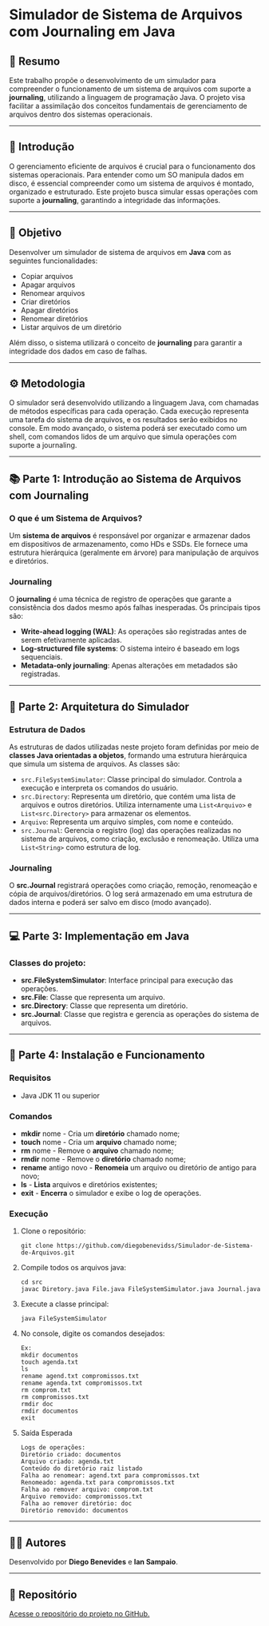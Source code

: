 # Simulador de Sistema de Arquivos com Journaling em Java

## 📝 Resumo

Este trabalho propõe o desenvolvimento de um simulador para compreender o funcionamento de um sistema de arquivos com suporte a **journaling**, utilizando a linguagem de programação Java. O projeto visa facilitar a assimilação dos conceitos fundamentais de gerenciamento de arquivos dentro dos sistemas operacionais.

---

## 📌 Introdução

O gerenciamento eficiente de arquivos é crucial para o funcionamento dos sistemas operacionais. Para entender como um SO manipula dados em disco, é essencial compreender como um sistema de arquivos é montado, organizado e estruturado. Este projeto busca simular essas operações com suporte a **journaling**, garantindo a integridade das informações.

---

## 🎯 Objetivo

Desenvolver um simulador de sistema de arquivos em **Java** com as seguintes funcionalidades:

- Copiar arquivos
- Apagar arquivos
- Renomear arquivos
- Criar diretórios
- Apagar diretórios
- Renomear diretórios
- Listar arquivos de um diretório

Além disso, o sistema utilizará o conceito de **journaling** para garantir a integridade dos dados em caso de falhas.

---

## ⚙️ Metodologia

O simulador será desenvolvido utilizando a linguagem Java, com chamadas de métodos específicas para cada operação. Cada execução representa uma tarefa do sistema de arquivos, e os resultados serão exibidos no console. Em modo avançado, o sistema poderá ser executado como um shell, com comandos lidos de um arquivo que simula operações com suporte a journaling.

---

## 📚 Parte 1: Introdução ao Sistema de Arquivos com Journaling

### O que é um Sistema de Arquivos?

Um **sistema de arquivos** é responsável por organizar e armazenar dados em dispositivos de armazenamento, como HDs e SSDs. Ele fornece uma estrutura hierárquica (geralmente em árvore) para manipulação de arquivos e diretórios.

### Journaling

O **journaling** é uma técnica de registro de operações que garante a consistência dos dados mesmo após falhas inesperadas. Os principais tipos são:

- **Write-ahead logging (WAL)**: As operações são registradas antes de serem efetivamente aplicadas.
- **Log-structured file systems**: O sistema inteiro é baseado em logs sequenciais.
- **Metadata-only journaling**: Apenas alterações em metadados são registradas.

---

## 🧱 Parte 2: Arquitetura do Simulador

### Estrutura de Dados

As estruturas de dados utilizadas neste projeto foram definidas por meio de **classes Java orientadas a objetos**, formando uma estrutura hierárquica que simula um sistema de arquivos. As classes são:

- `src.FileSystemSimulator`: Classe principal do simulador. Controla a execução e interpreta os comandos do usuário.
- `src.Directory`: Representa um diretório, que contém uma lista de arquivos e outros diretórios. Utiliza internamente uma `List<Arquivo>` e `List<src.Directory>` para armazenar os elementos.
- `Arquivo`: Representa um arquivo simples, com nome e conteúdo.
- `src.Journal`: Gerencia o registro (log) das operações realizadas no sistema de arquivos, como criação, exclusão e renomeação. Utiliza uma `List<String>` como estrutura de log.

### Journaling

O **src.Journal** registrará operações como criação, remoção, renomeação e cópia de arquivos/diretórios. O log será armazenado em uma estrutura de dados interna e poderá ser salvo em disco (modo avançado).

---

## 💻 Parte 3: Implementação em Java

### Classes do projeto:

- **src.FileSystemSimulator**: Interface principal para execução das operações.
- **src.File**: Classe que representa um arquivo.
- **src.Directory**: Classe que representa um diretório.
- **src.Journal**: Classe que registra e gerencia as operações do sistema de arquivos.

---

## 🔧 Parte 4: Instalação e Funcionamento

### Requisitos

- Java JDK 11 ou superior

### Comandos

- **mkdir** nome - Cria um **diretório** chamado nome;
- **touch** nome - Cria um **arquivo** chamado nome;
- **rm** nome - Remove o **arquivo** chamado nome;
- **rmdir** nome - Remove o **diretório** chamado nome;
- **rename** antigo novo - **Renomeia** um arquivo ou diretório de antigo para novo;
- **ls** - **Lista** arquivos e diretórios existentes;
- **exit** - **Encerra** o simulador e exibe o log de operações.

### Execução

1. Clone o repositório:
   ```
   git clone https://github.com/diegobenevidss/Simulador-de-Sistema-de-Arquivos.git
   ```   

2. Compile todos os arquivos java:
   ```
   cd src
   javac Diretory.java File.java FileSystemSimulator.java Journal.java
   ```

3. Execute a classe principal:
   ```
   java FileSystemSimulator
   ```
   
4. No console, digite os comandos desejados:
   ```
   Ex: 
   mkdir documentos
   touch agenda.txt
   ls
   rename agend.txt compromissos.txt
   rename agenda.txt compromissos.txt
   rm comprom.txt
   rm compromissos.txt
   rmdir doc
   rmdir documentos
   exit
   ```

5. Saída Esperada
   ```
   Logs de operações:
   Diretório criado: documentos
   Arquivo criado: agenda.txt
   Conteúdo do diretório raiz listado
   Falha ao renomear: agend.txt para compromissos.txt
   Renomeado: agenda.txt para compromissos.txt
   Falha ao remover arquivo: comprom.txt
   Arquivo removido: compromissos.txt
   Falha ao remover diretório: doc
   Diretório removido: documentos
   ```

---

## 👨‍💻 Autores
Desenvolvido por **Diego Benevides** e **Ian Sampaio**.

---

## 🔗 Repositório

[Acesse o repositório do projeto no GitHub.](https://github.com/diegobenevidss/Simulador-de-Sistema-de-Arquivos)